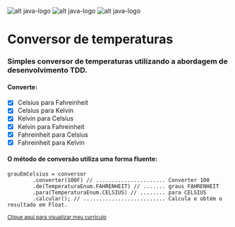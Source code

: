 ![alt java-logo](https://i2.wp.com/techpursue.com/wp-content/uploads/2016/10/java-logo-vector-200x200-1.png?ssl=1)
![alt java-logo](https://www.opencodez.com/wp-content/uploads/2019/04/Junit-1.png)
![alt java-logo](https://librariesio.github.io/pictogram/maven/maven.png)
# Conversor de temperaturas
### Simples conversor de temperaturas utilizando a abordagem de desenvolvimento TDD.
#### Converte:
- [x] Celsius para Fahreinheit
- [x] Celsius para Kelvin
- [x] Kelvin para Celsius
- [x] Kelvin para Fahreinheit
- [x] Fahreinheit para Celsius
- [x] Fahreinheit para Kelvin

#### O método de conversão utiliza uma forma fluente:

```
grauEmCelsius = conversor
        .converter(100F) // ...................... Converter 100
        .de(TemperaturaEnum.FAHRENHEIT) // ....... graus FAHRENHEIT
        .para(TemperaturaEnum.CELSIUS) // ........ para CELSIUS
        .calcular(); // .......................... Calcula e obtém o resultado em Float.
```

<small>[Clique aqui para visualizar meu currículo](https://brunocarneiro312.github.io)</small>